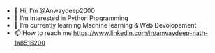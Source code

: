 - 👋 Hi, I’m @Anwaydeep2000
- 👀 I’m interested in Python Programming
- 🌱 I’m currently learning  Machine learning & Web Devolopement 
- 📫 How to reach me https://www.linkedin.com/in/anwaydeep-nath-1a8516200

<!---
Anwaydeep2000/Anwaydeep2000 is a ✨ special ✨ repository because its `README.md` (this file) appears on your GitHub profile.
You can click the Preview link to take a look at your changes.
--->
